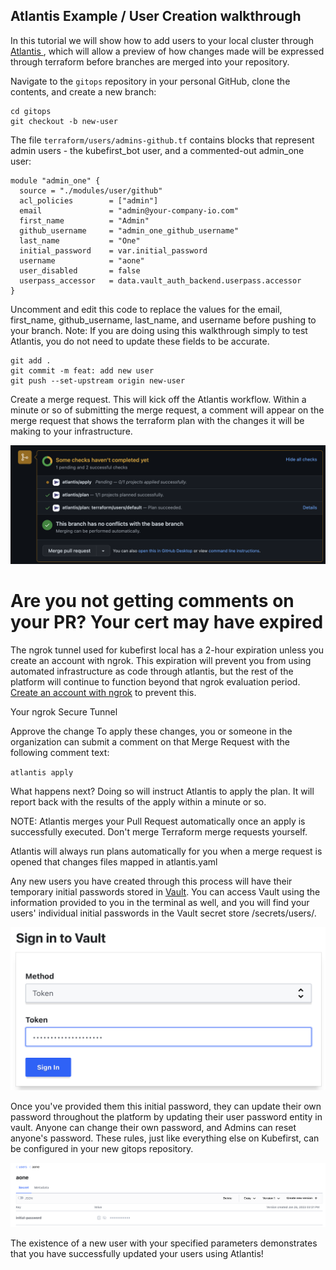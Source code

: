 ## Atlantis Example / User Creation walkthrough

In this tutorial we will show how to add users to your local cluster through [Atlantis ](https://www.runatlantis.io/), which will allow a preview of how changes made will be expressed through terraform before branches are merged into your repository.

Navigate to the `gitops` repository in your personal GitHub, clone the contents, and create a new branch:

```
cd gitops
git checkout -b new-user
```

The file `terraform/users/admins-github.tf` contains blocks that represent admin users - the kubefirst_bot user, and a commented-out admin_one user:

```
module "admin_one" {
  source = "./modules/user/github"
  acl_policies        = ["admin"]
  email               = "admin@your-company-io.com"
  first_name          = "Admin"
  github_username     = "admin_one_github_username"
  last_name           = "One"
  initial_password    = var.initial_password
  username            = "aone"
  user_disabled       = false
  userpass_accessor   = data.vault_auth_backend.userpass.accessor
}
```

Uncomment and edit this code to replace the values for the email, first_name, github_username, last_name, and username before pushing to your branch. 
Note: If you are doing using this walkthrough simply to test Atlantis, you do not need to update these fields to be accurate.

```
git add .
git commit -m feat: add new user
git push --set-upstream origin new-user
```

Create a merge request. This will kick off the Atlantis workflow. Within a minute or so of submitting the merge request, a comment will appear on the merge request that shows the terraform plan with the changes it will be making to your infrastructure. 

![atlantis comments](../../../img/kubefirst/local/atlantis-comments.png)

# Are you not getting comments on your PR? Your cert may have expired

The ngrok tunnel used for kubefirst local has a 2-hour expiration unless you create an account with ngrok. This expiration will prevent you from using automated infrastructure as code through atlantis, but the rest of the platform will continue to function beyond that ngrok evaluation period. [Create an account with ngrok](https://dashboard.ngrok.com/signup) to prevent this.

Your ngrok Secure Tunnel

Approve the change
To apply these changes, you or someone in the organization can submit a comment on that Merge Request with the following comment text:

`atlantis apply`

What happens next?
Doing so will instruct Atlantis to apply the plan. It will report back with the results of the apply within a minute or so.

NOTE: Atlantis merges your Pull Request automatically once an apply is successfully executed. Don't merge Terraform merge requests yourself.

Atlantis will always run plans automatically for you when a merge request is opened that changes files mapped in atlantis.yaml

Any new users you have created through this process will have their temporary initial passwords stored in [Vault](https://argocd.localdev.me/applications/vault). You can access Vault using the information provided to you in the terminal as well, and you will find your users' individual initial passwords in the Vault secret store /secrets/users/<username>.

![vault token login](../../../img/kubefirst/local/vault-token-login.png)

Once you've provided them this initial password, they can update their own password throughout the platform by updating their user password entity in vault. Anyone can change their own password, and Admins can reset anyone's password. These rules, just like everything else on Kubefirst, can be configured in your new gitops repository.

![default user creation](../../../img/kubefirst/local/default-user-creation.png)

The existence of a new user with your specified parameters demonstrates that you have successfully updated your users using Atlantis!